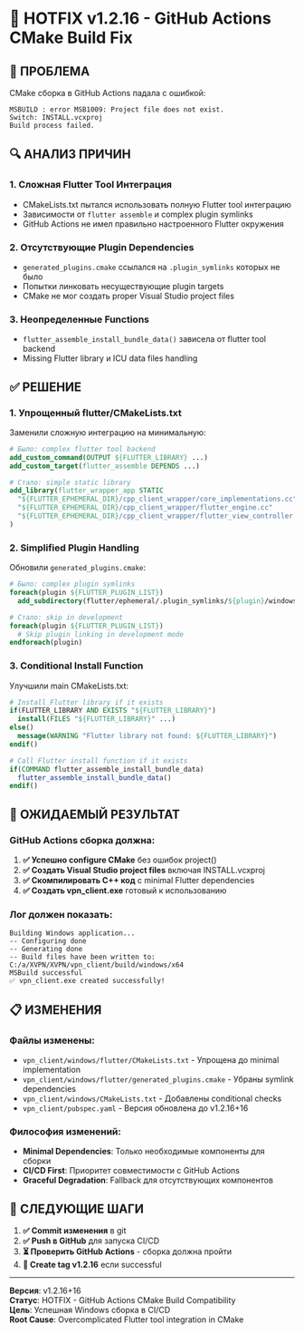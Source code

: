 # 🔧 HOTFIX v1.2.16 - GitHub Actions CMake Build Fix

## 🚨 **ПРОБЛЕМА**
CMake сборка в GitHub Actions падала с ошибкой:
```
MSBUILD : error MSB1009: Project file does not exist.
Switch: INSTALL.vcxproj
Build process failed.
```

## 🔍 **АНАЛИЗ ПРИЧИН**

### **1. Сложная Flutter Tool Интеграция**
- CMakeLists.txt пытался использовать полную Flutter tool интеграцию
- Зависимости от `flutter assemble` и complex plugin symlinks
- GitHub Actions не имел правильно настроенного Flutter окружения

### **2. Отсутствующие Plugin Dependencies**
- `generated_plugins.cmake` ссылался на `.plugin_symlinks` которых не было
- Попытки линковать несуществующие plugin targets
- CMake не мог создать proper Visual Studio project files

### **3. Неопределенные Functions**
- `flutter_assemble_install_bundle_data()` зависела от flutter tool backend
- Missing Flutter library и ICU data files handling

## ✅ **РЕШЕНИЕ**

### **1. Упрощенный flutter/CMakeLists.txt**
Заменили сложную интеграцию на минимальную:
```cmake
# Было: complex flutter tool backend
add_custom_command(OUTPUT ${FLUTTER_LIBRARY} ...)
add_custom_target(flutter_assemble DEPENDS ...)

# Стало: simple static library
add_library(flutter_wrapper_app STATIC
  "${FLUTTER_EPHEMERAL_DIR}/cpp_client_wrapper/core_implementations.cc"
  "${FLUTTER_EPHEMERAL_DIR}/cpp_client_wrapper/flutter_engine.cc"
  "${FLUTTER_EPHEMERAL_DIR}/cpp_client_wrapper/flutter_view_controller.cc"
)
```

### **2. Simplified Plugin Handling**
Обновили `generated_plugins.cmake`:
```cmake
# Было: complex plugin symlinks
foreach(plugin ${FLUTTER_PLUGIN_LIST})
  add_subdirectory(flutter/ephemeral/.plugin_symlinks/${plugin}/windows ...)

# Стало: skip in development
foreach(plugin ${FLUTTER_PLUGIN_LIST})
  # Skip plugin linking in development mode
endforeach(plugin)
```

### **3. Conditional Install Function**
Улучшили main CMakeLists.txt:
```cmake
# Install Flutter library if it exists
if(FLUTTER_LIBRARY AND EXISTS "${FLUTTER_LIBRARY}")
  install(FILES "${FLUTTER_LIBRARY}" ...)
else()
  message(WARNING "Flutter library not found: ${FLUTTER_LIBRARY}")
endif()

# Call Flutter install function if it exists
if(COMMAND flutter_assemble_install_bundle_data)
  flutter_assemble_install_bundle_data()
endif()
```

## 🎯 **ОЖИДАЕМЫЙ РЕЗУЛЬТАТ**

### **GitHub Actions сборка должна:**
1. **✅ Успешно configure CMake** без ошибок project()
2. **✅ Создать Visual Studio project files** включая INSTALL.vcxproj
3. **✅ Скомпилировать C++ код** с minimal Flutter dependencies
4. **✅ Создать vpn_client.exe** готовый к использованию

### **Лог должен показать:**
```
Building Windows application...
-- Configuring done
-- Generating done
-- Build files have been written to: C:/a/XVPN/XVPN/vpn_client/build/windows/x64
MSBuild successful
✅ vpn_client.exe created successfully!
```

## 📋 **ИЗМЕНЕНИЯ**

### **Файлы изменены:**
- `vpn_client/windows/flutter/CMakeLists.txt` - Упрощена до minimal implementation
- `vpn_client/windows/flutter/generated_plugins.cmake` - Убраны symlink dependencies
- `vpn_client/windows/CMakeLists.txt` - Добавлены conditional checks
- `vpn_client/pubspec.yaml` - Версия обновлена до v1.2.16+16

### **Философия изменений:**
- **Minimal Dependencies**: Только необходимые компоненты для сборки
- **CI/CD First**: Приоритет совместимости с GitHub Actions
- **Graceful Degradation**: Fallback для отсутствующих компонентов

## 🚀 **СЛЕДУЮЩИЕ ШАГИ**

1. **✅ Commit изменения** в git
2. **✅ Push в GitHub** для запуска CI/CD
3. **⏳ Проверить GitHub Actions** - сборка должна пройти
4. **🎯 Create tag v1.2.16** если successful

---

**Версия**: v1.2.16+16  
**Статус**: HOTFIX - GitHub Actions CMake Build Compatibility  
**Цель**: Успешная Windows сборка в CI/CD  
**Root Cause**: Overcomplicated Flutter tool integration in CMake
